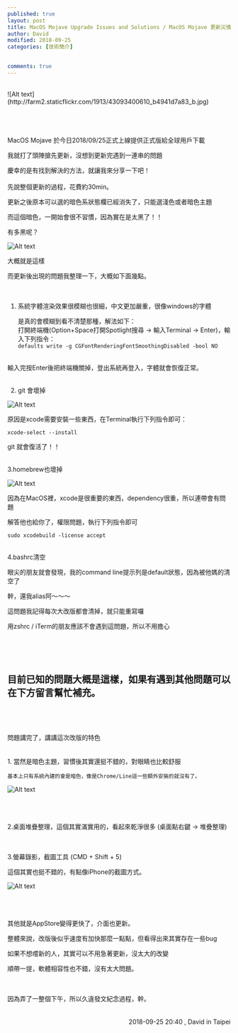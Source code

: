 ```yaml
---
published: true
layout: post
title: MacOS Mojave Upgrade Issues and Solutions / MacOS Mojave 更新災情及解決方法
author: David
modified: 2018-09-25
categories: [技術簡介]

  
comments: true
---
```


<br />
![Alt text](http://farm2.staticflickr.com/1913/43093400610_b4941d7a83_b.jpg)
<br />
<br />
<br />
<br />
<br />
MacOS Mojave 於今日2018/09/25正式上線提供正式版給全球用戶下載

我就打了頭陣搶先更新，沒想到更新完遇到一連串的問題

慶幸的是有找到解決的方法，就讓我來分享一下吧！
<br />
<br />
先說整個更新的過程，花費約30min。

更新之後原本可以選的暗色系狀態欄已經消失了，只能選淺色或者暗色主題

而這個暗色，一開始會很不習慣，因為實在是太黑了！！

有多黑呢？

![Alt text](http://farm2.staticflickr.com/1960/44856266682_357b9002bf_b.jpg)

大概就是這樣

而更新後出現的問題我整理一下，大概如下面幾點。
<br />
<br />
<br />

1. 系統字體渲染效果很模糊也很細，中文更加嚴重，很像windows的字體<br />
    
    是真的會模糊到看不清楚那種，解法如下：<br />
    打開終端機(Option+Space打開Spotlight搜尋 -> 輸入Terminal -> Enter)，輸入下列指令：<br />
    `defaults write -g CGFontRenderingFontSmoothingDisabled -bool NO`
<br />
    輸入完按Enter後把終端機關掉，登出系統再登入，字體就會恢復正常。
    <br />
    <br />
    
2. git 會壞掉

![Alt text](http://farm2.staticflickr.com/1958/44186441644_ddf0de2b4c_b.jpg)<br />

原因是xcode需要安裝一些東西，在Terminal執行下列指令即可：<br />

`xcode-select --install`<br />

git 就會復活了！！<br /><br />


3.homebrew也壞掉

![Alt text](http://farm2.staticflickr.com/1951/44906414701_416be9819a_b.jpg)<br />

因為在MacOS裡，xcode是很重要的東西，dependency很重，所以連帶會有問題<br />

解答他也給你了，權限問題，執行下列指令即可<br />

`sudo xcodebuild -license accept`<br /><br />


4.bashrc清空

眼尖的朋友就會發現，我的command line提示列是default狀態，因為被他媽的清空了
    
幹，還我alias阿～～～
    
這問題我記得每次大改版都會清掉，就只能重寫囉
    
用zshrc / iTerm的朋友應該不會遇到這問題，所以不用擔心
    
<br />
<br />
<br />
    
目前已知的問題大概是這樣，如果有遇到其他問題可以在下方留言幫忙補充。
<br />
<br />
---
<br />
<br />
問題講完了，講講這次改版的特色
<br />
<br />
<br />
1. 當然是暗色主題，習慣後其實還挺不錯的，對眼睛也比較舒服

    基本上只有系統內建的會是暗色，像是Chrome/Line這一些額外安裝的就沒有了。

![Alt text](http://farm2.staticflickr.com/1945/31033483818_45bdf34624_b.jpg)

<br />
<br />
<br />
2.桌面堆疊整理，這個其實滿實用的，看起來乾淨很多 (桌面點右鍵 -> 堆疊整理)
<br />
<br />
<br />

3.螢幕錄影，截圖工具 (CMD + Shift + 5)<br />

這個其實也挺不錯的，有點像iPhone的截圖方式。<br />
    
![Alt text](http://farm2.staticflickr.com/1919/44186640124_c3ab396e0e_b.jpg)
<br />
<br />
<br />
<br />

其他就是AppStore變得更快了，介面也更新。

整體來說，改版後似乎速度有加快那麼一點點，但看得出來其實存在一些bug

如果不想嚐新的人，其實可以不用急著更新，沒太大的改變

順帶一提，軟體相容性也不錯，沒有太大問題。

<br />
<br />
因為弄了一整個下午，所以久違發文紀念過程，幹。



<br />
<br />
<br />
<div style="text-align: right;">
2018-09-25 20:40 , David in Taipei</div>

<br />
<br />
<br />


